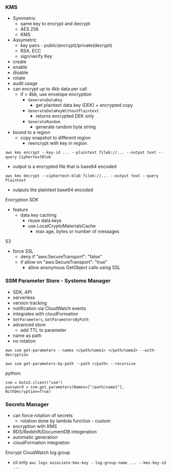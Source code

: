 ### KMS

- Symmetric
  - same key to encrypt and decrypt
  - AES 256
  - KMS
- Assymetric
  - key pairs - public(encrypt)/private(decrypt)
  - RSA, ECC
  - sign/verify
Key
- create
- enable
- disable
- rotate
- audit usage
- can encrypt up to 4kb data per call
  - if > 4kb, use envelope encryption
    - `GenerateDataKey`
      - get plaintext data key (DEK) + encrypted copy
    - `GenerateDataKeyWithoutPlaintext`
      - returns encrypted DEK only
    - `GenerateRandom`
      - generate random byte string
- bound to a region
  - copy snapshot to different region
    - reencrypt with key in region

`aws kms encrypt --key-id ... --plaintext fileb://... --output text --query CiphertextBlob`
- output is a encrypted file that is base64 encoded

`aws kms decrypt --ciphertext-blob fileb://... --output text --query Plaintext`
- outputs the plaintext base64 encoded

Encryption SDK
- feature
  - data key caching
    - reuse data keys
    - use LocalCryptoMaterialsCache
      - max age, bytes or number of messages

S3
- force SSL
  - deny if "aws:SecureTransport": "false"
  - if allow on "aws:SecureTransport": "true"
    - allow anonymous GetObject calls using SSL

### SSM Parameter Store - Systems Manager
- SDK, API
- serverless
- version tracking
- notification via CloudWatch events
- integrates with cloudFormation
- `GetParameters`, `GetParametersByPath`
- advanced store
  - add TTL to parameter
- name as path
- no rotation

`aws ssm get-parameters --names </path/name1> </path/name2> --with-decryption`

`aws ssm get-parameters-by-path --path </path> --recursive`

python:
```
ssm = boto3.client("ssm")
password = ssm.get_parameters(Names=["/path/name1"], WithDecryption=True)
```

### Secrets Manager
- can force rotation of secrets
  - rotation done by lambda function - custom
- encryption with KMS
- RDS/Redshift/DocumentDB integeration
- automatic generation
- cloudFormation integration

Encrypt CloudWatch log group
- cli only
`aws logs associate-kms-key --log-group-name ... --kms-key-id ...`